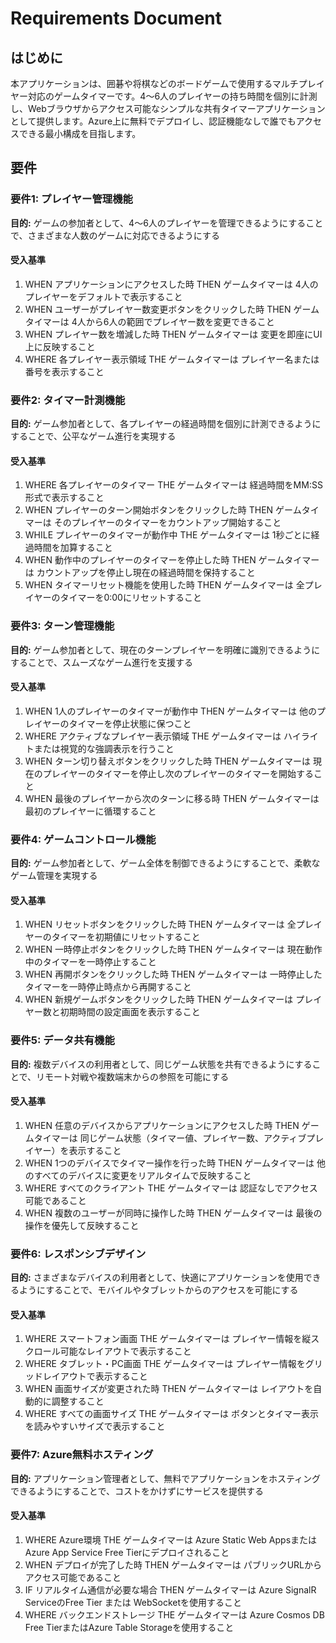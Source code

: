 # Requirements Document

## はじめに

本アプリケーションは、囲碁や将棋などのボードゲームで使用するマルチプレイヤー対応のゲームタイマーです。4〜6人のプレイヤーの持ち時間を個別に計測し、Webブラウザからアクセス可能なシンプルな共有タイマーアプリケーションとして提供します。Azure上に無料でデプロイし、認証機能なしで誰でもアクセスできる最小構成を目指します。

## 要件

### 要件1: プレイヤー管理機能
**目的:** ゲームの参加者として、4〜6人のプレイヤーを管理できるようにすることで、さまざまな人数のゲームに対応できるようにする

#### 受入基準
1. WHEN アプリケーションにアクセスした時 THEN ゲームタイマーは 4人のプレイヤーをデフォルトで表示すること
2. WHEN ユーザーがプレイヤー数変更ボタンをクリックした時 THEN ゲームタイマーは 4人から6人の範囲でプレイヤー数を変更できること
3. WHEN プレイヤー数を増減した時 THEN ゲームタイマーは 変更を即座にUI上に反映すること
4. WHERE 各プレイヤー表示領域 THE ゲームタイマーは プレイヤー名または番号を表示すること

### 要件2: タイマー計測機能
**目的:** ゲーム参加者として、各プレイヤーの経過時間を個別に計測できるようにすることで、公平なゲーム進行を実現する

#### 受入基準
1. WHERE 各プレイヤーのタイマー THE ゲームタイマーは 経過時間をMM:SS形式で表示すること
2. WHEN プレイヤーのターン開始ボタンをクリックした時 THEN ゲームタイマーは そのプレイヤーのタイマーをカウントアップ開始すること
3. WHILE プレイヤーのタイマーが動作中 THE ゲームタイマーは 1秒ごとに経過時間を加算すること
4. WHEN 動作中のプレイヤーのタイマーを停止した時 THEN ゲームタイマーは カウントアップを停止し現在の経過時間を保持すること
5. WHEN タイマーリセット機能を使用した時 THEN ゲームタイマーは 全プレイヤーのタイマーを0:00にリセットすること

### 要件3: ターン管理機能
**目的:** ゲーム参加者として、現在のターンプレイヤーを明確に識別できるようにすることで、スムーズなゲーム進行を支援する

#### 受入基準
1. WHEN 1人のプレイヤーのタイマーが動作中 THEN ゲームタイマーは 他のプレイヤーのタイマーを停止状態に保つこと
2. WHERE アクティブなプレイヤー表示領域 THE ゲームタイマーは ハイライトまたは視覚的な強調表示を行うこと
3. WHEN ターン切り替えボタンをクリックした時 THEN ゲームタイマーは 現在のプレイヤーのタイマーを停止し次のプレイヤーのタイマーを開始すること
4. WHEN 最後のプレイヤーから次のターンに移る時 THEN ゲームタイマーは 最初のプレイヤーに循環すること

### 要件4: ゲームコントロール機能
**目的:** ゲーム参加者として、ゲーム全体を制御できるようにすることで、柔軟なゲーム管理を実現する

#### 受入基準
1. WHEN リセットボタンをクリックした時 THEN ゲームタイマーは 全プレイヤーのタイマーを初期値にリセットすること
2. WHEN 一時停止ボタンをクリックした時 THEN ゲームタイマーは 現在動作中のタイマーを一時停止すること
3. WHEN 再開ボタンをクリックした時 THEN ゲームタイマーは 一時停止したタイマーを一時停止時点から再開すること
4. WHEN 新規ゲームボタンをクリックした時 THEN ゲームタイマーは プレイヤー数と初期時間の設定画面を表示すること

### 要件5: データ共有機能
**目的:** 複数デバイスの利用者として、同じゲーム状態を共有できるようにすることで、リモート対戦や複数端末からの参照を可能にする

#### 受入基準
1. WHEN 任意のデバイスからアプリケーションにアクセスした時 THEN ゲームタイマーは 同じゲーム状態（タイマー値、プレイヤー数、アクティブプレイヤー）を表示すること
2. WHEN 1つのデバイスでタイマー操作を行った時 THEN ゲームタイマーは 他のすべてのデバイスに変更をリアルタイムで反映すること
3. WHERE すべてのクライアント THE ゲームタイマーは 認証なしでアクセス可能であること
4. WHEN 複数のユーザーが同時に操作した時 THEN ゲームタイマーは 最後の操作を優先して反映すること

### 要件6: レスポンシブデザイン
**目的:** さまざまなデバイスの利用者として、快適にアプリケーションを使用できるようにすることで、モバイルやタブレットからのアクセスを可能にする

#### 受入基準
1. WHERE スマートフォン画面 THE ゲームタイマーは プレイヤー情報を縦スクロール可能なレイアウトで表示すること
2. WHERE タブレット・PC画面 THE ゲームタイマーは プレイヤー情報をグリッドレイアウトで表示すること
3. WHEN 画面サイズが変更された時 THEN ゲームタイマーは レイアウトを自動的に調整すること
4. WHERE すべての画面サイズ THE ゲームタイマーは ボタンとタイマー表示を読みやすいサイズで表示すること

### 要件7: Azure無料ホスティング
**目的:** アプリケーション管理者として、無料でアプリケーションをホスティングできるようにすることで、コストをかけずにサービスを提供する

#### 受入基準
1. WHERE Azure環境 THE ゲームタイマーは Azure Static Web AppsまたはAzure App Service Free Tierにデプロイされること
2. WHEN デプロイが完了した時 THEN ゲームタイマーは パブリックURLからアクセス可能であること
3. IF リアルタイム通信が必要な場合 THEN ゲームタイマーは Azure SignalR ServiceのFree Tier または WebSocketを使用すること
4. WHERE バックエンドストレージ THE ゲームタイマーは Azure Cosmos DB Free TierまたはAzure Table Storageを使用すること
